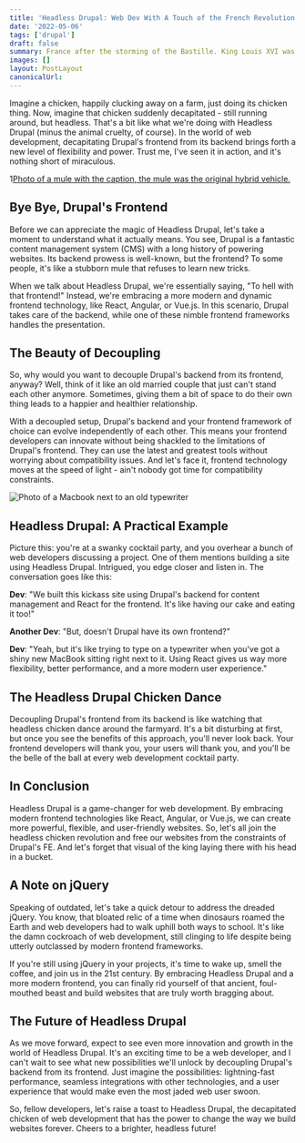 ```yaml
---
title: 'Headless Drupal: Web Dev With A Touch of the French Revolution'
date: '2022-05-06'
tags: ['drupal']
draft: false
summary: France after the storming of the Bastille. King Louis XVI was condemned to death, which befell him (no pun intended) in the form of a falling guillotine blade that weighs almost 100 pounds. Now picture him after that. He's Headless Louis. Wait, this analogy is shit, I'm supposed to be promoting headless CMS architecture. Okay, forget the French and picture a chicken running around with its head cut off. There, so much better.
images: []
layout: PostLayout
canonicalUrl:
---
```


Imagine a chicken, happily clucking away on a farm, just doing its chicken thing. Now, imagine that chicken suddenly decapitated - still running around, but headless. That's a bit like what we're doing with Headless Drupal (minus the animal cruelty, of course). In the world of web development, decapitating Drupal's frontend from its backend brings forth a new level of flexibility and power. Trust me, I've seen it in action, and it's nothing short of miraculous.

1[Photo of a mule with the caption, the mule was the original hybrid vehicle.](/static/images/mule.png', 'Mule')

## Bye Bye, Drupal's Frontend

Before we can appreciate the magic of Headless Drupal, let's take a moment to understand what it actually means. You see, Drupal is a fantastic content management system (CMS) with a long history of powering websites. Its backend prowess is well-known, but the frontend? To some people, it's like a stubborn mule that refuses to learn new tricks.

When we talk about Headless Drupal, we're essentially saying, "To hell with that frontend!" Instead, we're embracing a more modern and dynamic frontend technology, like React, Angular, or Vue.js. In this scenario, Drupal takes care of the backend, while one of these nimble frontend frameworks handles the presentation.

## The Beauty of Decoupling

So, why would you want to decouple Drupal's backend from its frontend, anyway? Well, think of it like an old married couple that just can't stand each other anymore. Sometimes, giving them a bit of space to do their own thing leads to a happier and healthier relationship.

With a decoupled setup, Drupal's backend and your frontend framework of choice can evolve independently of each other. This means your frontend developers can innovate without being shackled to the limitations of Drupal's frontend. They can use the latest and greatest tools without worrying about compatibility issues. And let's face it, frontend technology moves at the speed of light - ain't nobody got time for compatibility constraints.

![Photo of a Macbook next to an old typewriter](/static/images/typewriter.png, 'Typewriter vs. Mac')

## Headless Drupal: A Practical Example

Picture this: you're at a swanky cocktail party, and you overhear a bunch of web developers discussing a project. One of them mentions building a site using Headless Drupal. Intrigued, you edge closer and listen in. The conversation goes like this:

**Dev**: "We built this kickass site using Drupal's backend for content management and React for the frontend. It's like having our cake and eating it too!"

**Another Dev**: "But, doesn't Drupal have its own frontend?"

**Dev**: "Yeah, but it's like trying to type on a typewriter when you've got a shiny new MacBook sitting right next to it. Using React gives us way more flexibility, better performance, and a more modern user experience."

## The Headless Drupal Chicken Dance

Decoupling Drupal's frontend from its backend is like watching that headless chicken dance around the farmyard. It's a bit disturbing at first, but once you see the benefits of this approach, you'll never look back. Your frontend developers will thank you, your users will thank you, and you'll be the belle of the ball at every web development cocktail party.

## In Conclusion

Headless Drupal is a game-changer for web development. By embracing modern frontend technologies like React, Angular, or Vue.js, we can create more powerful, flexible, and user-friendly websites. So, let's all join the headless chicken revolution and free our websites from the constraints of Drupal's FE. And let's forget that visual of the king laying there with his head in a bucket.

## A Note on jQuery

Speaking of outdated, let's take a quick detour to address the dreaded jQuery. You know, that bloated relic of a time when dinosaurs roamed the Earth and web developers had to walk uphill both ways to school. It's like the damn cockroach of web development, still clinging to life despite being utterly outclassed by modern frontend frameworks.

If you're still using jQuery in your projects, it's time to wake up, smell the coffee, and join us in the 21st century. By embracing Headless Drupal and a more modern frontend, you can finally rid yourself of that ancient, foul-mouthed beast and build websites that are truly worth bragging about.

## The Future of Headless Drupal

As we move forward, expect to see even more innovation and growth in the world of Headless Drupal. It's an exciting time to be a web developer, and I can't wait to see what new possibilities we'll unlock by decoupling Drupal's backend from its frontend. Just imagine the possibilities: lightning-fast performance, seamless integrations with other technologies, and a user experience that would make even the most jaded web user swoon.

So, fellow developers, let's raise a toast to Headless Drupal, the decapitated chicken of web development that has the power to change the way we build websites forever. Cheers to a brighter, headless future!
